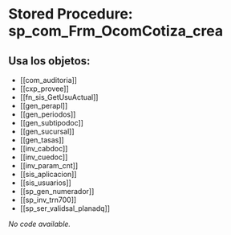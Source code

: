 # Stored Procedure: sp_com_Frm_OcomCotiza_crea

## Usa los objetos:
- [[com_auditoria]]
- [[cxp_provee]]
- [[fn_sis_GetUsuActual]]
- [[gen_perapl]]
- [[gen_periodos]]
- [[gen_subtipodoc]]
- [[gen_sucursal]]
- [[gen_tasas]]
- [[inv_cabdoc]]
- [[inv_cuedoc]]
- [[inv_param_cnt]]
- [[sis_aplicacion]]
- [[sis_usuarios]]
- [[sp_gen_numerador]]
- [[sp_inv_trn700]]
- [[sp_ser_validsal_planadq]]

*No code available.*

